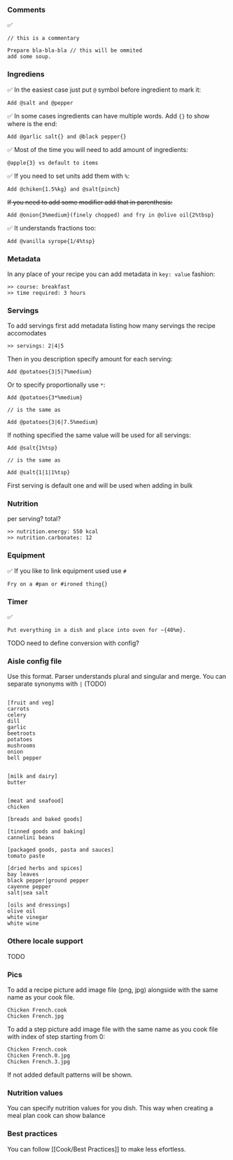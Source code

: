### Comments
✅ 
```
// this is a commentary

Prepare bla-bla-bla // this will be ommited 
add some soup.
```

### Ingrediens

✅ In the easiest case just put  `@` symbol before ingredient to mark it:
```
Add @salt and @pepper
````

✅ In some cases ingredients can have multiple words. Add `{}` to show where is the end:
```
Add @garlic salt{} and @black pepper{} 
```

✅ Most of the time you will need to add amount of ingredients:
```
@apple{3} vs default to items

```

✅ If you need to set units add them with `%`:
```
Add @chiken{1.5%kg} and @salt{pinch}
```

~~If you need to add some modifier add that in parenthesis:~~
```
Add @onion{3%medium}(finely chopped) and fry in @olive oil{2%tbsp}
```

✅ It understands fractions too:

```
Add @vanilla syrope{1/4%tsp}
```

### Metadata

In any place of your recipe you can add metadata in `key: value` fashion:

```
>> course: breakfast
>> time required: 3 hours
```



### Servings
To add servings first add metadata listing how many servings the recipe accomodates
```
>> servings: 2|4|5
```

Then in you description specify amount for each serving:

```
Add @potatoes{3|5|7%medium} 
```

Or to specify proportionally use `*`:

```
Add @potatoes{3*%medium}

// is the same as

Add @potatoes{3|6|7.5%medium}

```

If nothing specified the same value will be used for all servings:

```
Add @salt{1%tsp}

// is the same as

Add @salt{1|1|1%tsp}

```

First serving is default one and will be used when adding in bulk

### Nutrition
per serving? total?
```
>> nutrition.energy: 550 kcal
>> nutrition.carbonates: 12
```


### Equipment

✅ If you like to link equipment used use `#`

```
Fry on a #pan or #ironed thing{}
```


### Timer

✅

```
Put everything in a dish and place into oven for ~{40%m}.
```

TODO need to define conversion with config?

### Aisle config file

Use this format. Parser understands plural and singular and merge. You can separate synonyms with `|` (TODO)
```
 
[fruit and veg]
carrots
celery
dill
garlic
beetroots
potatoes
mushrooms
onion
bell pepper


[milk and dairy]
butter

  
[meat and seafood]
chicken

[breads and baked goods]  

[tinned goods and baking]
cannelini beans

[packaged goods, pasta and sauces]
tomato paste

[dried herbs and spices]
bay leaves
black pepper|ground pepper
cayenne pepper
salt|sea salt

[oils and dressings]
olive oil
white vinegar
white wine
```


### Othere locale support
TODO

### Pics

To add a recipe picture add image file (png, jpg) alongside with the same name as your cook file.

```
Chicken French.cook
Chicken French.jpg
```

To add a step picture add image file with the same name as you cook file with index of step starting from 0:

```
Chicken French.cook
Chicken French.0.jpg
Chicken French.3.jpg
```

If not added default patterns will be shown.

### Nutrition values

You can specify nutrition values for you dish. This way when creating a meal plan cook can show balance


### Best practices

You can follow [[Cook/Best Practices]] to make less efortless.
